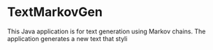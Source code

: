 # TextMarkovGen
This Java application is for text generation using Markov chains. The application generates a new text that styli
